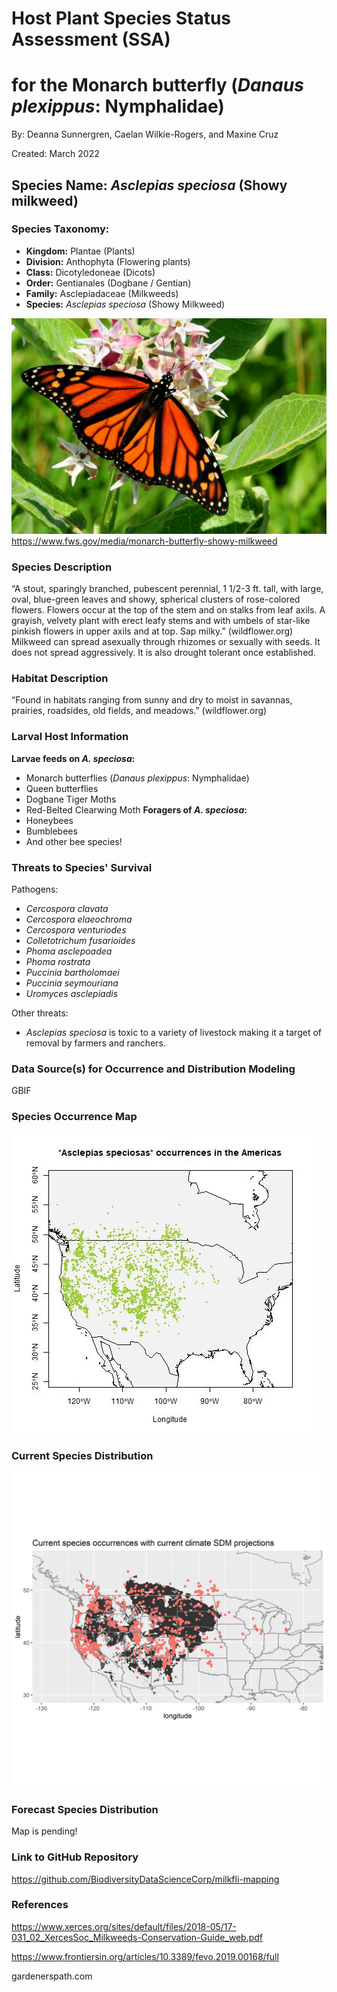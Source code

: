 # Host Plant Species Status Assessment (SSA) 
# for the Monarch butterfly (*Danaus plexippus*: Nymphalidae)

By: Deanna Sunnergren, Caelan Wilkie-Rogers, and Maxine Cruz

Created: March 2022

## Species Name: *Asclepias speciosa* (Showy milkweed)

### Species Taxonomy:
+ **Kingdom:** Plantae (Plants) 
+ **Division:** Anthophyta (Flowering plants)
+ **Class:** Dicotyledoneae (Dicots)
+ **Order:** Gentianales (Dogbane / Gentian)
+ **Family:** Asclepiadaceae (Milkweeds)
+ **Species:** *Asclepias speciosa* (Showy Milkweed) 

![alt text](https://github.com/BiodiversityDataScienceCorp/milkfli-mapping/blob/main/Outputs/monarch_on_showy.jpg?raw=true)
https://www.fws.gov/media/monarch-butterfly-showy-milkweed

### Species Description 
“A stout, sparingly branched, pubescent perennial, 1 1/2-3 ft. tall, with large, oval, blue-green leaves and showy, spherical clusters of rose-colored flowers. Flowers occur at the top of the stem and on stalks from leaf axils. A grayish, velvety plant with erect leafy stems and with umbels of star-like pinkish flowers in upper axils and at top. Sap milky.” (wildflower.org) Milkweed can spread asexually through rhizomes or sexually with seeds. It does not spread aggressively. It is also drought tolerant once established. 

### Habitat Description
“Found in habitats ranging from sunny and dry to moist in savannas, prairies, roadsides, old fields, and meadows.” (wildflower.org) 

### Larval Host Information
**Larvae feeds on *A. speciosa*:**
+ Monarch butterflies (*Danaus plexippus*: Nymphalidae)
+ Queen butterflies
+ Dogbane Tiger Moths
+ Red-Belted Clearwing Moth
**Foragers of *A. speciosa*:**
+ Honeybees
+ Bumblebees
+ And other bee species! 


### Threats to Species' Survival
Pathogens:
+ *Cercospora clavata*
+ *Cercospora elaeochroma*
+ *Cercospora venturiodes*
+ *Colletotrichum fusarioides*
+ *Phoma asclepoadea*
+ *Phoma rostrata*
+ *Puccinia bartholomaei*
+ *Puccinia seymouriana*
+ *Uromyces asclepiadis*

Other threats:
+ *Asclepias speciosa* is toxic to a variety of livestock making it a target of removal by farmers and ranchers.


### Data Source(s) for Occurrence and Distribution Modeling
GBIF

### Species Occurrence Map

![alt text](https://github.com/BiodiversityDataScienceCorp/milkfli-mapping/blob/main/Outputs/showy_milkweed_occurrence_map.jpg?raw=true)


### Current Species Distribution

![alt text](https://github.com/BiodiversityDataScienceCorp/milkfli-mapping/blob/main/Outputs/A_speciosa_single_current_sdm_19_20.jpg)


### Forecast Species Distribution

Map is pending!


### Link to GitHub Repository

https://github.com/BiodiversityDataScienceCorp/milkfli-mapping


### References
https://www.xerces.org/sites/default/files/2018-05/17-031_02_XercesSoc_Milkweeds-Conservation-Guide_web.pdf

https://www.frontiersin.org/articles/10.3389/fevo.2019.00168/full

gardenerspath.com